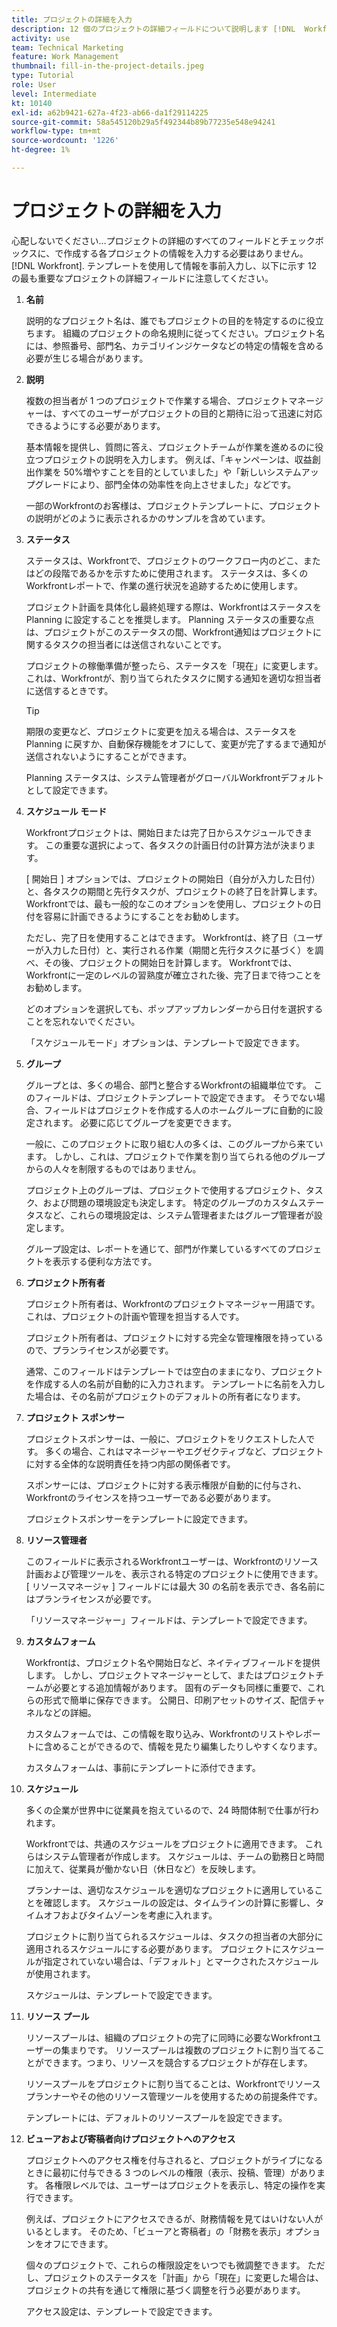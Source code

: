 ```yaml
---
title: プロジェクトの詳細を入力
description: 12 個のプロジェクトの詳細フィールドについて説明します [!DNL  Workfront] では、プロジェクトを作成する際に入力することをお勧めします。
activity: use
team: Technical Marketing
feature: Work Management
thumbnail: fill-in-the-project-details.jpeg
type: Tutorial
role: User
level: Intermediate
kt: 10140
exl-id: a62b9421-627a-4f23-ab66-da1f29114225
source-git-commit: 58a545120b29a5f492344b89b77235e548e94241
workflow-type: tm+mt
source-wordcount: '1226'
ht-degree: 1%

---
```


# プロジェクトの詳細を入力

心配しないでください…プロジェクトの詳細のすべてのフィールドとチェックボックスに、で作成する各プロジェクトの情報を入力する必要はありません。 [!DNL  Workfront]. テンプレートを使用して情報を事前入力し、以下に示す 12 の最も重要なプロジェクトの詳細フィールドに注意してください。

1. **名前**

   説明的なプロジェクト名は、誰でもプロジェクトの目的を特定するのに役立ちます。 組織のプロジェクトの命名規則に従ってください。プロジェクト名には、参照番号、部門名、カテゴリインジケータなどの特定の情報を含める必要が生じる場合があります。

1. **説明**

   複数の担当者が 1 つのプロジェクトで作業する場合、プロジェクトマネージャーは、すべてのユーザーがプロジェクトの目的と期待に沿って迅速に対応できるようにする必要があります。

   基本情報を提供し、質問に答え、プロジェクトチームが作業を進めるのに役立つプロジェクトの説明を入力します。 例えば、「キャンペーンは、収益創出作業を 50%増やすことを目的としていました」や「新しいシステムアップグレードにより、部門全体の効率性を向上させました」などです。

   一部のWorkfrontのお客様は、プロジェクトテンプレートに、プロジェクトの説明がどのように表示されるかのサンプルを含めています。

1. **ステータス**

   ステータスは、Workfrontで、プロジェクトのワークフロー内のどこ、またはどの段階であるかを示すために使用されます。 ステータスは、多くのWorkfrontレポートで、作業の進行状況を追跡するために使用します。

   プロジェクト計画を具体化し最終処理する際は、Workfrontはステータスを Planning に設定することを推奨します。 Planning ステータスの重要な点は、プロジェクトがこのステータスの間、Workfront通知はプロジェクトに関するタスクの担当者には送信されないことです。

   プロジェクトの稼働準備が整ったら、ステータスを「現在」に変更します。 これは、Workfrontが、割り当てられたタスクに関する通知を適切な担当者に送信するときです。

   >[!TIP]
   >
   >  期限の変更など、プロジェクトに変更を加える場合は、ステータスを Planning に戻すか、自動保存機能をオフにして、変更が完了するまで通知が送信されないようにすることができます。

   Planning ステータスは、システム管理者がグローバルWorkfrontデフォルトとして設定できます。

1. **スケジュール モード**

   Workfrontプロジェクトは、開始日または完了日からスケジュールできます。 この重要な選択によって、各タスクの計画日付の計算方法が決まります。

   [ 開始日 ] オプションでは、プロジェクトの開始日（自分が入力した日付）と、各タスクの期間と先行タスクが、プロジェクトの終了日を計算します。 Workfrontでは、最も一般的なこのオプションを使用し、プロジェクトの日付を容易に計画できるようにすることをお勧めします。

   ただし、完了日を使用することはできます。 Workfrontは、終了日（ユーザーが入力した日付）と、実行される作業（期間と先行タスクに基づく）を調べ、その後、プロジェクトの開始日を計算します。 Workfrontでは、Workfrontに一定のレベルの習熟度が確立された後、完了日まで待つことをお勧めします。

   どのオプションを選択しても、ポップアップカレンダーから日付を選択することを忘れないでください。

   「スケジュールモード」オプションは、テンプレートで設定できます。

1. **グループ**

   グループとは、多くの場合、部門と整合するWorkfrontの組織単位です。 このフィールドは、プロジェクトテンプレートで設定できます。 そうでない場合、フィールドはプロジェクトを作成する人のホームグループに自動的に設定されます。 必要に応じてグループを変更できます。

   一般に、このプロジェクトに取り組む人の多くは、このグループから来ています。 しかし、これは、プロジェクトで作業を割り当てられる他のグループからの人々を制限するものではありません。

   プロジェクト上のグループは、プロジェクトで使用するプロジェクト、タスク、および問題の環境設定も決定します。 特定のグループのカスタムステータスなど、これらの環境設定は、システム管理者またはグループ管理者が設定します。

   グループ設定は、レポートを通じて、部門が作業しているすべてのプロジェクトを表示する便利な方法です。

1. **プロジェクト所有者**

   プロジェクト所有者は、Workfrontのプロジェクトマネージャー用語です。 これは、プロジェクトの計画や管理を担当する人です。

   プロジェクト所有者は、プロジェクトに対する完全な管理権限を持っているので、プランライセンスが必要です。

   通常、このフィールドはテンプレートでは空白のままになり、プロジェクトを作成する人の名前が自動的に入力されます。 テンプレートに名前を入力した場合は、その名前がプロジェクトのデフォルトの所有者になります。

1. **プロジェクト スポンサー**

   プロジェクトスポンサーは、一般に、プロジェクトをリクエストした人です。 多くの場合、これはマネージャーやエグゼクティブなど、プロジェクトに対する全体的な説明責任を持つ内部の関係者です。

   スポンサーには、プロジェクトに対する表示権限が自動的に付与され、Workfrontのライセンスを持つユーザーである必要があります。

   プロジェクトスポンサーをテンプレートに設定できます。

1. **リソース管理者**

   このフィールドに表示されるWorkfrontユーザーは、Workfrontのリソース計画および管理ツールを、表示される特定のプロジェクトに使用できます。 [ リソースマネージャ ] フィールドには最大 30 の名前を表示でき、各名前にはプランライセンスが必要です。

   「リソースマネージャー」フィールドは、テンプレートで設定できます。

1. **カスタムフォーム**

   Workfrontは、プロジェクト名や開始日など、ネイティブフィールドを提供します。 しかし、プロジェクトマネージャーとして、またはプロジェクトチームが必要とする追加情報があります。 固有のデータも同様に重要で、これらの形式で簡単に保存できます。 公開日、印刷アセットのサイズ、配信チャネルなどの詳細。

   カスタムフォームでは、この情報を取り込み、Workfrontのリストやレポートに含めることができるので、情報を見たり編集したりしやすくなります。

   カスタムフォームは、事前にテンプレートに添付できます。

1. **スケジュール**

   多くの企業が世界中に従業員を抱えているので、24 時間体制で仕事が行われます。

   Workfrontでは、共通のスケジュールをプロジェクトに適用できます。 これらはシステム管理者が作成します。 スケジュールは、チームの勤務日と時間に加えて、従業員が働かない日（休日など）を反映します。

   プランナーは、適切なスケジュールを適切なプロジェクトに適用していることを確認します。 スケジュールの設定は、タイムラインの計算に影響し、タイムオフおよびタイムゾーンを考慮に入れます。

   プロジェクトに割り当てられるスケジュールは、タスクの担当者の大部分に適用されるスケジュールにする必要があります。 プロジェクトにスケジュールが指定されていない場合は、「デフォルト」とマークされたスケジュールが使用されます。

   スケジュールは、テンプレートで設定できます。

1. **リソース プール**

   リソースプールは、組織のプロジェクトの完了に同時に必要なWorkfrontユーザーの集まりです。 リソースプールは複数のプロジェクトに割り当てることができます。つまり、リソースを競合するプロジェクトが存在します。

   リソースプールをプロジェクトに割り当てることは、Workfrontでリソースプランナーやその他のリソース管理ツールを使用するための前提条件です。

   テンプレートには、デフォルトのリソースプールを設定できます。

1. **ビューアおよび寄稿者向けプロジェクトへのアクセス**

   プロジェクトへのアクセス権を付与されると、プロジェクトがライブになるときに最初に付与できる 3 つのレベルの権限（表示、投稿、管理）があります。 各権限レベルでは、ユーザーはプロジェクトを表示し、特定の操作を実行できます。

   例えば、プロジェクトにアクセスできるが、財務情報を見てはいけない人がいるとします。 そのため、「ビューアと寄稿者」の「財務を表示」オプションをオフにできます。

   個々のプロジェクトで、これらの権限設定をいつでも微調整できます。 ただし、プロジェクトのステータスを「計画」から「現在」に変更した場合は、プロジェクトの共有を通じて権限に基づく調整を行う必要があります。

   アクセス設定は、テンプレートで設定できます。
